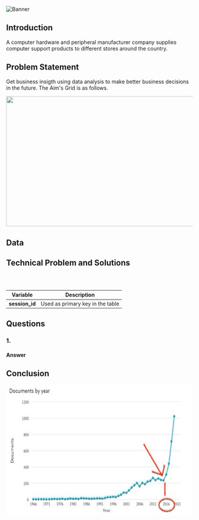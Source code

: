 ![Banner]()

## Introduction

A computer hardware and peripheral manufacturer company supplies computer support products to different stores around the country. 

## Problem Statement

Get business insigth using data analysis to make better business decisions in the future. The Aim's Grid is as follows.

<p align="center">
  <img width="700" height="350" src="">
</p>


## 

## Data 

## Technical Problem and Solutions

## 
<br>

Variable | Description
---- | -------
**session_id** | Used as primary key in the table


## Questions
### 1.
#### Answer

## Conclusion


<p align="center">
  <img width="700" height="350" src="https://github.com/Hafizah/Financial-Chatbot-Model-Deployment-Using-Deep-Learning/blob/main/result%20images/Year_.jpg">
</p>
